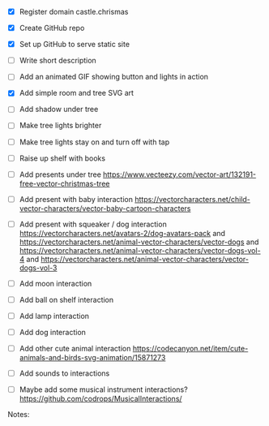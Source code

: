 - [x] Register domain castle.chrismas
- [x] Create GitHub repo
- [x] Set up GitHub to serve static site
- [ ] Write short description
- [ ] Add an animated GIF showing button and lights in action
- [x] Add simple room and tree SVG art
- [ ] Add shadow under tree
- [ ] Make tree lights brighter
- [ ] Make tree lights stay on and turn off with tap
- [ ] Raise up shelf with books
- [ ] Add presents under tree https://www.vecteezy.com/vector-art/132191-free-vector-christmas-tree
- [ ] Add present with baby interaction https://vectorcharacters.net/child-vector-characters/vector-baby-cartoon-characters
- [ ] Add present with squeaker / dog interaction https://vectorcharacters.net/avatars-2/dog-avatars-pack and https://vectorcharacters.net/animal-vector-characters/vector-dogs and https://vectorcharacters.net/animal-vector-characters/vector-dogs-vol-4 and https://vectorcharacters.net/animal-vector-characters/vector-dogs-vol-3
- [ ] Add moon interaction
- [ ] Add ball on shelf interaction
- [ ] Add lamp interaction
- [ ] Add dog interaction
- [ ] Add other cute animal interaction https://codecanyon.net/item/cute-animals-and-birds-svg-animation/15871273
- [ ] Add sounds to interactions
- [ ] Maybe add some musical instrument interactions? https://github.com/codrops/MusicalInteractions/


Notes:

